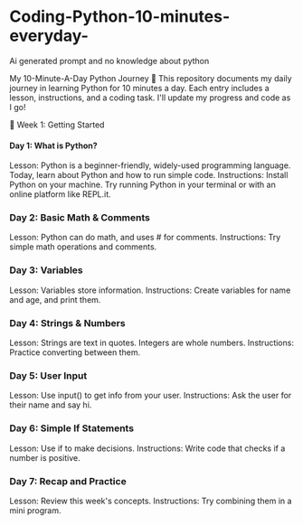 # Coding-Python-10-minutes-everyday-
Ai generated prompt and no knowledge about python 

My 10-Minute-A-Day Python Journey 🚀
This repository documents my daily journey in learning Python for 10 minutes a day. Each entry includes a lesson, instructions, and a coding task. I'll update my progress and code as I go!

🌱 Week 1: Getting Started

#### Day 1: What is Python?
Lesson: Python is a beginner-friendly, widely-used programming language. Today, learn about Python and how to run simple code.
Instructions: Install Python on your machine. Try running Python in your terminal or with an online platform like REPL.it.


### Day 2: Basic Math & Comments
Lesson: Python can do math, and uses # for comments.
Instructions: Try simple math operations and comments.


### Day 3: Variables
Lesson: Variables store information.
Instructions: Create variables for name and age, and print them.


### Day 4: Strings & Numbers
Lesson: Strings are text in quotes. Integers are whole numbers.
Instructions: Practice converting between them.


### Day 5: User Input
Lesson: Use input() to get info from your user.
Instructions: Ask the user for their name and say hi.


### Day 6: Simple If Statements
Lesson: Use if to make decisions.
Instructions: Write code that checks if a number is positive.


### Day 7: Recap and Practice
Lesson: Review this week's concepts.
Instructions: Try combining them in a mini program.






